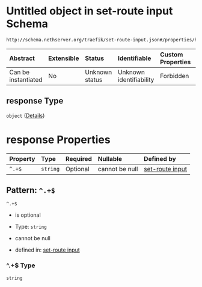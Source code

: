 # Untitled object in set-route input Schema

```txt
http://schema.nethserver.org/traefik/set-route-input.json#/properties/headers/properties/response
```



| Abstract            | Extensible | Status         | Identifiable            | Custom Properties | Additional Properties | Access Restrictions | Defined In                                                                    |
| :------------------ | :--------- | :------------- | :---------------------- | :---------------- | :-------------------- | :------------------ | :---------------------------------------------------------------------------- |
| Can be instantiated | No         | Unknown status | Unknown identifiability | Forbidden         | Forbidden             | none                | [set-route-input.json\*](traefik/set-route-input.json "open original schema") |

## response Type

`object` ([Details](set-route-input-properties-headers-list-properties-response.md))

# response Properties

| Property | Type     | Required | Nullable       | Defined by                                                                                                                                                                                                                      |
| :------- | :------- | :------- | :------------- | :------------------------------------------------------------------------------------------------------------------------------------------------------------------------------------------------------------------------------ |
| `^.+$`   | `string` | Optional | cannot be null | [set-route input](set-route-input-properties-headers-list-properties-response-patternproperties-.md "http://schema.nethserver.org/traefik/set-route-input.json#/properties/headers/properties/response/patternProperties/^.+$") |

## Pattern: `^.+$`



`^.+$`

* is optional

* Type: `string`

* cannot be null

* defined in: [set-route input](set-route-input-properties-headers-list-properties-response-patternproperties-.md "http://schema.nethserver.org/traefik/set-route-input.json#/properties/headers/properties/response/patternProperties/^.+$")

### ^.+$ Type

`string`
